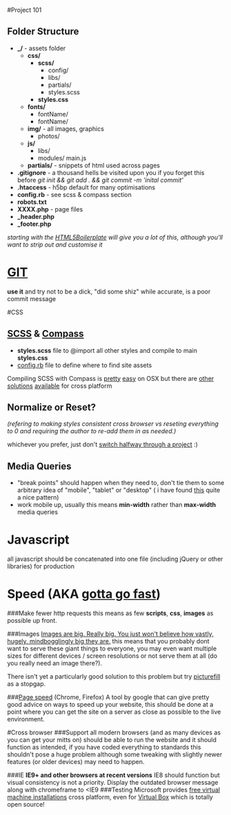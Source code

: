 #Project 101
## Folder Structure
+ **_/** - assets folder
	+ **css/**
		+ **scss/**
			+ config/
			+ libs/
			+ partials/
			+ styles.scss
		+ **styles.css**
	+ **fonts/**
		+ fontName/
		+ fontName/
	+ **img/** - all images, graphics
		+ photos/
	+ **js/**
		+ libs/
		+ modules/
		main.js
	+ **partials/** - snippets of html used across pages
+ **.gitignore** - a thousand hells be visited upon you if you forget this before *git init && git add . && git commit -m 'inital commit'*
+ **.htaccess** - h5bp default for many optimisations
+ **config.rb** - see scss & compass section
+ **robots.txt**
+ **XXXX.php** - page files
+ **_header.php**
+ **_footer.php**

*starting with the [HTML5Boilerplate](http://html5boilerplate.com/) will give you a lot of this, although you'll want to strip out and customise it*

# [GIT](http://git-scm.com)
**use it** and try not to be a dick, "did some shiz" while accurate, is a poor commit message

#CSS

## [SCSS](http://sass-lang.com/) & [Compass](http://compass-style.org/)

+ **styles.scss** file to @import all other styles and compile to main **styles.css**
+ [config.rb](http://compass-style.org/help/tutorials/configuration-reference/) file to define where to find site assets

Compiling SCSS with Compass is [pretty](http://hammerformac.com/) [easy](http://incident57.com/codekit/) on OSX but there are [other](http://compass.handlino.com/) [solutions](http://mhs.github.io/scout-app/) [available](http://compass-style.org/help/) for cross platform

## Normalize or Reset?
*(refering to making styles consistent cross browser vs reseting everything to 0 and requiring the author to re-add them in as needed.)*

whichever you prefer, just don't [switch halfway through a project](http://cdn.memegenerator.net/instances/400x/36611573.jpg) :)

## Media Queries
+ "break points" should happen when they need to, don't tie them to some arbitrary idea of "mobile", "tablet" or "desktop" ( i have found [this](https://gist.github.com/JamesCrockford/5086059) quite a nice pattern)
+ work mobile up, usually this means **min-width** rather than **max-width** media queries

# Javascript
all javascript should be concatenated into one file (including jQuery or other libraries) for production

# Speed (AKA [gotta go fast](http://www.bestguywins.com/freegames/ultimate-sonic/sonic.gif))

###Make fewer http requests
this means as few **scripts**, **css**, **images** as possible up front.

###Images
[Images are big. Really big. You just won't believe how vastly, hugely, mindbogglingly big they are.](http://static.guim.co.uk/sys-images/Books/Pix/pictures/2009/10/9/1255099273423/Hitchhikers-Guide-to-the--001.jpg)
this means that you probably dont want to serve these giant things to everyone, you may even want multiple sizes for different devices / screen resolutions or not serve them at all (do you really need an image there?).

There isn't yet a particularly good solution to this problem but try [picturefill](https://github.com/scottjehl/picturefill) as a stopgap.

###[Page speed](https://developers.google.com/speed/pagespeed/insights_extensions) (Chrome, Firefox)
A tool by google that can give pretty good advice on ways to speed up your website, this should be done at a point where you can get the site on a server as close as possible to the live environment.

#Cross browser
###Support
all modern browsers (and as many devices as you can get your mitts on) should be able to run the website and it should function as intended, if you have coded everything to standards this shouldn't pose a huge problem although some tweaking with slightly newer features (or older devices) may need to happen.

###IE
**IE9+ and other browsers at recent versions**
IE8 should function but visual consistency is not a priority.
Display the outdated browser message along with chromeframe to <IE9
###Testing
Microsoft provides [free virtual machine installations](http://www.modern.ie/en-us/virtualization-tools#downloads) cross platform, even for [Virtual Box](https://www.virtualbox.org/) which is totally open source!
